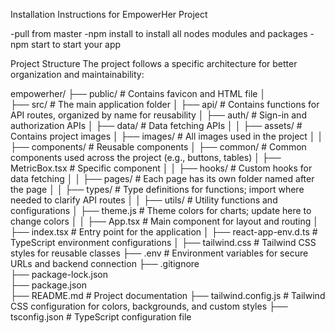 Installation Instructions for EmpowerHer Project

-pull from master
-npm install to install all nodes modules and packages
-npm start to start your app

Project Structure
The project follows a specific architecture for better organization and maintainability:

empowerher/
├── public/                # Contains favicon and HTML file
│  
├── src/                   # The main application folder
│   ├── api/               # Contains functions for API routes, organized by name for reusability
│       ├── auth/          # Sign-in and authorization APIs
│       ├── data/          # Data fetching APIs
│
│   ├── assets/            # Contains project images
│       ├── images/        # All images used in the project
│
│   ├── components/        # Reusable components
│       ├── common/        # Common components used across the project (e.g., buttons, tables)
│       ├── MetricBox.tsx  # Specific component 
│
│   ├── hooks/             # Custom hooks for data fetching
│
│   ├── pages/             # Each page has its own folder named after the page
│
│   ├── types/             # Type definitions for functions; import where needed to clarify API routes
│
│   ├── utils/             # Utility functions and configurations
│       ├── theme.js       # Theme colors for charts; update here to change colors
│
│   ├── App.tsx            # Main component for layout and routing
│   ├── index.tsx          # Entry point for the application
│   ├── react-app-env.d.ts  # TypeScript environment configurations
│   ├── tailwind.css       # Tailwind CSS styles for reusable classes 
├── .env                   # Environment variables for secure URLs and backend connection
├── .gitignore             
├── package-lock.json      
├── package.json           
├── README.md              # Project documentation
├── tailwind.config.js     # Tailwind CSS configuration for colors, backgrounds, and custom styles
├── tsconfig.json          # TypeScript configuration file





